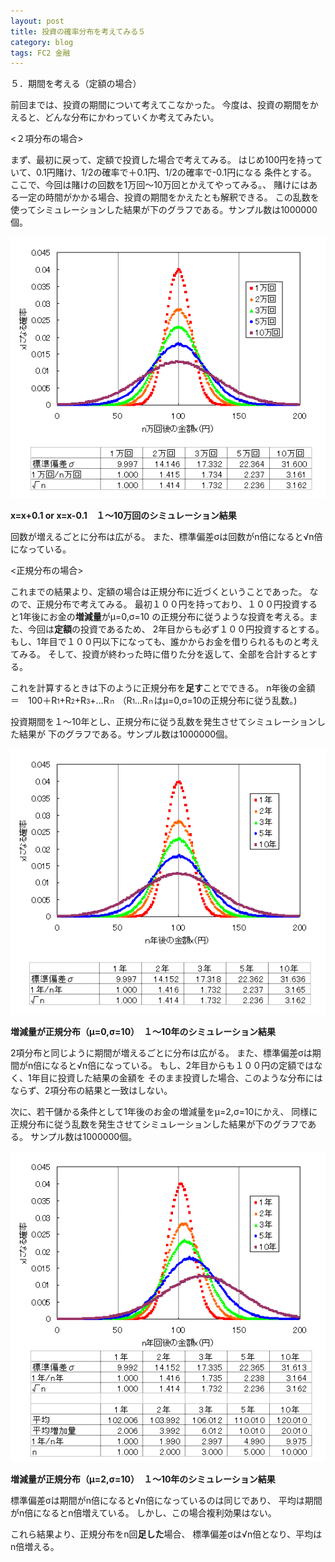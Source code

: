 ```yaml
---
layout: post
title: 投資の確率分布を考えてみる５
category: blog
tags: FC2 金融
---
```


５．期間を考える（定額の場合）

前回までは、投資の期間について考えてこなかった。
今度は、投資の期間をかえると、どんな分布にかわっていくか考えてみたい。

<２項分布の場合>

まず、最初に戻って、定額で投資した場合で考えてみる。
はじめ100円を持っていて、0.1円賭け、1/2の確率で＋0.1円、1/2の確率で-0.1円になる
条件とする。
ここで、今回は賭けの回数を1万回～10万回とかえてやってみる。、
賭けにはある一定の時間がかかる場合、投資の期間をかえたとも解釈できる。
この乱数を使ってシミュレーションした結果が下のグラフである。サンプル数は1000000個。

![image](/images/2008nukoriki/e10-1.gif)

<strong>x=x+0.1 or x=x-0.1　１～10万回のシミュレーション結果</strong>

回数が増えるごとに分布は広がる。
また、標準偏差σは回数がn倍になると√n倍になっている。


<正規分布の場合>

これまでの結果より、定額の場合は正規分布に近づくということであった。
なので、正規分布で考えてみる。
最初１００円を持っており、１００円投資すると1年後にお金の<strong>増減量</strong>がμ=0,σ=10
の正規分布に従うような投資を考える。また、今回は<strong>定額</strong>の投資であるため、
2年目からも必ず１００円投資するとする。
もし、1年目で１００円以下になっても、誰かからお金を借りられるものと考えてみる。
そして、投資が終わった時に借りた分を返して、全部を合計するとする。

これを計算するときは下のように正規分布を<strong>足す</strong>ことでできる。
n年後の金額　＝　100＋R<span style="font-size:x-small;">1</span>+R<span style="font-size:x-small;">2</span>+R<span style="font-size:x-small;">3</span>+…R<span style="font-size:x-small;">ｎ</span>
（R<span style="font-size:x-small;">1</span>…R<span style="font-size:x-small;">ｎ</span>はμ=0,σ=10の正規分布に従う乱数。)

投資期間を１～10年とし、正規分布に従う乱数を発生させてシミュレーションした結果が
下のグラフである。サンプル数は1000000個。

![image](/images/2008nukoriki/e10-2.gif)

<strong>増減量が正規分布（μ=0,σ=10）　１～10年のシミュレーション結果</strong>

2項分布と同じように期間が増えるごとに分布は広がる。
また、標準偏差σは期間がn倍になると√n倍になっている。
もし、2年目からも１００円の定額ではなく、1年目に投資した結果の金額を
そのまま投資した場合、このような分布にはならず、2項分布の結果と一致はしない。


次に、若干儲かる条件として1年後のお金の増減量をμ=2,σ=10にかえ、
同様に正規分布に従う乱数を発生させてシミュレーションした結果が下のグラフである。
サンプル数は1000000個。

![image](/images/2008nukoriki/e10-3.gif)

<strong>増減量が正規分布（μ=2,σ=10）　１～10年のシミュレーション結果</strong>

標準偏差σは期間がn倍になると√n倍になっているのは同じであり、
平均は期間がn倍になるとn倍増えている。
しかし、この場合複利効果はない。

これら結果より、正規分布をn回<strong>足した</strong>場合、
標準偏差σは√n倍となり、平均はn倍増える。

